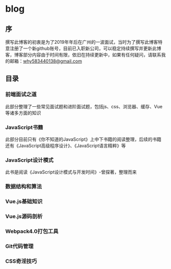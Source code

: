 # blog

## 序
撰写此博客的初衷是为了2019年年后在广州的一波面试，当时为了撰写此博客特意注册了一个新github账号，目前已入职新公司，可以稳定持续撰写并更新此博客，博客部分内容由于时间有限，依旧在持续更新中，如果有任何疑问，请联系我的邮箱：why583440138@gmail.com

## 目录

### 前端面试之道
此部分整理了一些常见面试题和进阶面试题，包括js、css、浏览器、缓存、Vue等诸多方面的知识

### JavaScript书籍
此部分目前只有《你不知道的JavaScript》上中下书籍的阅读整理，后续的书籍还有《JavaScript高级程序设计》、《JavaScript语言精粹》等

### JavaScript设计模式
此书是阅读《JavaScript设计模式与开发时间》-曾探著，整理而来

### 数据结构和算法

### Vue.js基础知识

### Vue.js源码剖析

### Webpack4.0打包工具

### Git代码管理

### CSS奇淫技巧
